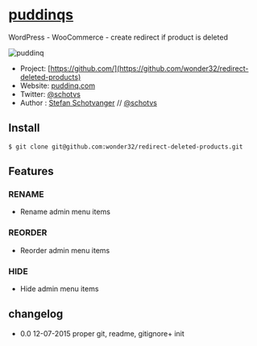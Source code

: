# [puddinqs](http://www.puddinq.com)

WordPress - WooCommerce - create redirect if product is deleted 

![puddinq](https://www.puddinq.com/wp-content/uploads/2016/10/logo.png)


* Project: [https://github.com/](https://github.com/wonder32/redirect-deleted-products)
* Website: [puddinq.com](https://www.puddinq.com/)
* Twitter: [@schotvs](http://twitter.com/schotvs)
* Author : [Stefan Schotvanger](https://www.puddinq.mobi/wip/stefan-schotvanger/) // [@schotvs](http://www.puddinq.mobi/wip/profiel/)

## Install
```git
$ git clone git@github.com:wonder32/redirect-deleted-products.git

```

## Features

### RENAME
* Rename admin menu items

### REORDER
* Reorder admin menu items

### HIDE
* Hide admin menu items

## changelog
* 0.0 12-07-2015 proper git, readme, gitignore+ init
